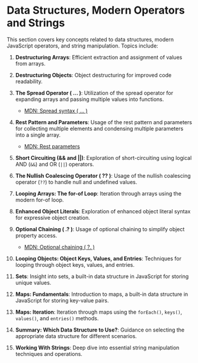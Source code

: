 # Data Structures, Modern Operators and Strings

This section covers key concepts related to data structures, modern JavaScript operators, and string manipulation. Topics include:

1. **Destructuring Arrays**: Efficient extraction and assignment of values from arrays.

2. **Destructuring Objects**: Object destructuring for improved code readability.

3. **The Spread Operator ( ... )**: Utilization of the spread operator for expanding arrays and passing multiple values into functions.
    - [MDN: Spread syntax ( ... )](https://developer.mozilla.org/en-US/docs/Web/JavaScript/Reference/Operators/Spread_syntax)

4. **Rest Pattern and Parameters**: Usage of the rest pattern and parameters for collecting multiple elements and condensing multiple parameters into a single array.
    - [MDN: Rest parameters](https://developer.mozilla.org/en-US/docs/Web/JavaScript/Reference/Functions/rest_parameters)

5. **Short Circuiting (&& and ||)**: Exploration of short-circuiting using logical AND (`&&`) and OR (`||`) operators.

6. **The Nullish Coalescing Operator ( ?? )**: Usage of the nullish coalescing operator (`??`) to handle null and undefined values.

7. **Looping Arrays: The for-of Loop**: Iteration through arrays using the modern for-of loop.

8. **Enhanced Object Literals**: Exploration of enhanced object literal syntax for expressive object creation.

9. **Optional Chaining ( .? )**: Usage of optional chaining to simplify object property access.
    - [MDN: Optional chaining ( ?. )](https://developer.mozilla.org/en-US/docs/Web/JavaScript/Reference/Operators/Optional_chaining)

10. **Looping Objects: Object Keys, Values, and Entries**: Techniques for looping through object keys, values, and entries.

11. **Sets**: Insight into sets, a built-in data structure in JavaScript for storing unique values.

12. **Maps: Fundamentals**: Introduction to maps, a built-in data structure in JavaScript for storing key-value pairs.

13. **Maps: Iteration**: Iteration through maps using the `forEach()`, `keys()`, `values()`, and `entries()` methods.

14. **Summary: Which Data Structure to Use?**: Guidance on selecting the appropriate data structure for different scenarios.

15. **Working With Strings**: Deep dive into essential string manipulation techniques and operations.
